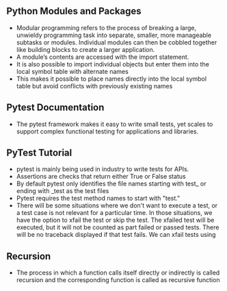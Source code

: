 ## Python Modules and Packages
 - Modular programming refers to the process of breaking a large, unwieldy programming task into separate, smaller, more manageable subtasks or modules. Individual modules can then be cobbled together like building blocks to create a larger application.
 - A module’s contents are accessed with the import statement.
 - It is also possible to import individual objects but enter them into the local symbol table with alternate names
 - This makes it possible to place names directly into the local symbol table but avoid conflicts with previously existing names


## Pytest Documentation
 - The pytest framework makes it easy to write small tests, yet scales to support complex functional testing for applications and libraries.


## PyTest Tutorial
 - pytest is mainly being used in industry to write tests for APIs.
 - Assertions are checks that return either True or False status
 - By default pytest only identifies the file names starting with test_ or ending with _test as the test files
 - Pytest requires the test method names to start with "test."
 - There will be some situations where we don't want to execute a test, or a test case is not relevant for a particular time. In those situations, we have the option to xfail the test or skip the test. The xfailed test will be executed, but it will not be counted as part failed or passed tests. There will be no traceback displayed if that test fails. We can xfail tests using


## Recursion
 - The process in which a function calls itself directly or indirectly is called recursion and the corresponding function is called as recursive function